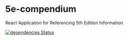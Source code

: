 # 5e-compendium
React Application for Referencing 5th Edition Information

[![dependencies Status](https://david-dm.org/jgunnison/5e-compendium/status.svg)](https://david-dm.org/jgunnison/5e-compendium)
